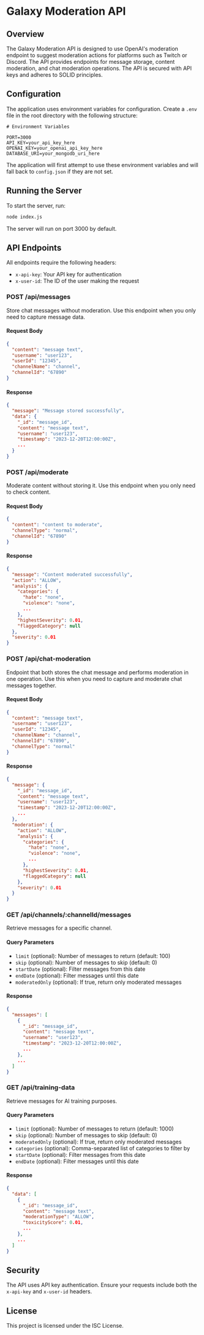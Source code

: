 # Galaxy Moderation API

## Overview

The Galaxy Moderation API is designed to use OpenAI's moderation endpoint to suggest moderation actions for platforms such as Twitch or Discord. The API provides endpoints for message storage, content moderation, and chat moderation operations. The API is secured with API keys and adheres to SOLID principles.

## Configuration

The application uses environment variables for configuration. Create a `.env` file in the root directory with the following structure:

```plaintext
# Environment Variables

PORT=3000
API_KEY=your_api_key_here
OPENAI_KEY=your_openai_api_key_here
DATABASE_URI=your_mongodb_uri_here
```

The application will first attempt to use these environment variables and will fall back to `config.json` if they are not set.

## Running the Server

To start the server, run:

```bash
node index.js
```

The server will run on port 3000 by default.

## API Endpoints

All endpoints require the following headers:
- `x-api-key`: Your API key for authentication
- `x-user-id`: The ID of the user making the request

### POST /api/messages

Store chat messages without moderation. Use this endpoint when you only need to capture message data.

#### Request Body
```json
{
  "content": "message text",
  "username": "user123",
  "userId": "12345",
  "channelName": "channel",
  "channelId": "67890"
}
```

#### Response
```json
{
  "message": "Message stored successfully",
  "data": {
    "_id": "message_id",
    "content": "message text",
    "username": "user123",
    "timestamp": "2023-12-20T12:00:00Z",
    ...
  }
}
```

### POST /api/moderate

Moderate content without storing it. Use this endpoint when you only need to check content.

#### Request Body
```json
{
  "content": "content to moderate",
  "channelType": "normal",
  "channelId": "67890"
}
```

#### Response
```json
{
  "message": "Content moderated successfully",
  "action": "ALLOW",
  "analysis": {
    "categories": {
      "hate": "none",
      "violence": "none",
      ...
    },
    "highestSeverity": 0.01,
    "flaggedCategory": null
  },
  "severity": 0.01
}
```

### POST /api/chat-moderation

Endpoint that both stores the chat message and performs moderation in one operation. Use this when you need to capture and moderate chat messages together.

#### Request Body
```json
{
  "content": "message text",
  "username": "user123",
  "userId": "12345",
  "channelName": "channel",
  "channelId": "67890",
  "channelType": "normal"
}
```

#### Response
```json
{
  "message": {
    "_id": "message_id",
    "content": "message text",
    "username": "user123",
    "timestamp": "2023-12-20T12:00:00Z",
    ...
  },
  "moderation": {
    "action": "ALLOW",
    "analysis": {
      "categories": {
        "hate": "none",
        "violence": "none",
        ...
      },
      "highestSeverity": 0.01,
      "flaggedCategory": null
    },
    "severity": 0.01
  }
}
```

### GET /api/channels/:channelId/messages

Retrieve messages for a specific channel.

#### Query Parameters
- `limit` (optional): Number of messages to return (default: 100)
- `skip` (optional): Number of messages to skip (default: 0)
- `startDate` (optional): Filter messages from this date
- `endDate` (optional): Filter messages until this date
- `moderatedOnly` (optional): If true, return only moderated messages

#### Response
```json
{
  "messages": [
    {
      "_id": "message_id",
      "content": "message text",
      "username": "user123",
      "timestamp": "2023-12-20T12:00:00Z",
      ...
    },
    ...
  ]
}
```

### GET /api/training-data

Retrieve messages for AI training purposes.

#### Query Parameters
- `limit` (optional): Number of messages to return (default: 1000)
- `skip` (optional): Number of messages to skip (default: 0)
- `moderatedOnly` (optional): If true, return only moderated messages
- `categories` (optional): Comma-separated list of categories to filter by
- `startDate` (optional): Filter messages from this date
- `endDate` (optional): Filter messages until this date

#### Response
```json
{
  "data": [
    {
      "_id": "message_id",
      "content": "message text",
      "moderationType": "ALLOW",
      "toxicityScore": 0.01,
      ...
    },
    ...
  ]
}
```

## Security

The API uses API key authentication. Ensure your requests include both the `x-api-key` and `x-user-id` headers.

## License

This project is licensed under the ISC License.
